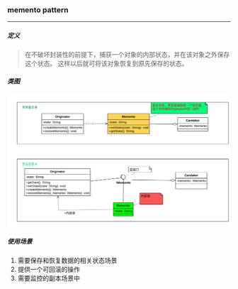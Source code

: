 ### memento pattern

---

##### 定义
>在不破坏封装性的前提下，捕获一个对象的内部状态，并在该对象之外保存这个状态。
这样以后就可将该对象恢复到原先保存的状态。




##### 类图
![](etc/memento.png)

##### 使用场景


1. 需要保存和恢复数据的相关状态场景
2. 提供一个可回滚的操作
3. 需要监控的副本场景中

